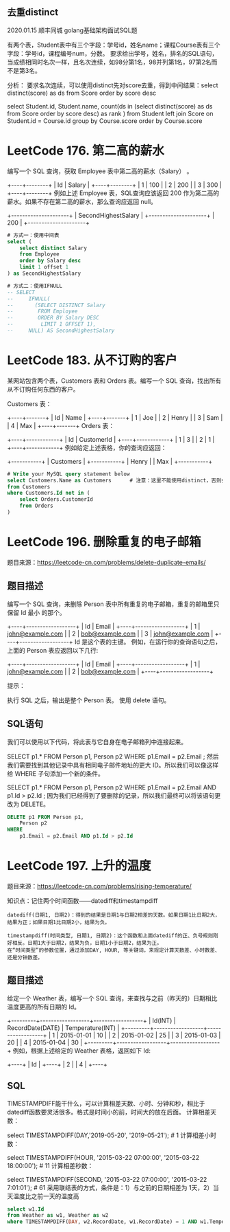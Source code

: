 
## 去重distinct
2020.01.15 顺丰同城 golang基础架构面试SQL题

有两个表，Student表中有三个字段：学号id，姓名name；课程Course表有三个字段：学号id，课程编号num，分数。
要求给出学号，姓名，排名的SQL语句，当成绩相同时名次一样，且名次连续，如98分第1名，98并列第1名，97第2名而不是第3名。

分析：
要求名次连续，可以使用distinct先对score去重，得到中间结果：select distinct(score) as ds from Score order by score desc

select Student.id, Student.name, count(ds in
    (select distinct(score) as ds from Score order by score desc) as rank
)
from Student
left join Score on Student.id = Course.id
group by Course.score 
order by Course.score

# LeetCode 176. 第二高的薪水

编写一个 SQL 查询，获取 Employee 表中第二高的薪水（Salary） 。

+----+--------+
| Id | Salary |
+----+--------+
| 1  | 100    |
| 2  | 200    |
| 3  | 300    |
+----+--------+
例如上述 Employee 表，SQL查询应该返回 200 作为第二高的薪水。如果不存在第二高的薪水，那么查询应返回 null。

+---------------------+
| SecondHighestSalary |
+---------------------+
| 200                 |
+---------------------+

```sql
# 方式一：使用中间表
select (
    select distinct Salary 
    from Employee 
    order by Salary desc
    limit 1 offset 1
) as SecondHighestSalary

# 方式二：使用IFNULL
-- SELECT
--     IFNULL(
--       (SELECT DISTINCT Salary
--        FROM Employee
--        ORDER BY Salary DESC
--         LIMIT 1 OFFSET 1),
--     NULL) AS SecondHighestSalary
```


# LeetCode 183. 从不订购的客户


某网站包含两个表，Customers 表和 Orders 表。编写一个 SQL 查询，找出所有从不订购任何东西的客户。

Customers 表：

+----+-------+
| Id | Name  |
+----+-------+
| 1  | Joe   |
| 2  | Henry |
| 3  | Sam   |
| 4  | Max   |
+----+-------+
Orders 表：

+----+------------+
| Id | CustomerId |
+----+------------+
| 1  | 3          |
| 2  | 1          |
+----+------------+
例如给定上述表格，你的查询应返回：

+-----------+
| Customers |
+-----------+
| Henry     |
| Max       |
+-----------+

```sql
# Write your MySQL query statement below
select Customers.Name as Customers      # 注意：这里不能使用distinct，否则会出错，因为Customers表中可能有重名的，但是Id不同的记录
from Customers
where Customers.Id not in (
    select Orders.CustomerId
    from Orders
)
```

# LeetCode 196. 删除重复的电子邮箱

题目来源：https://leetcode-cn.com/problems/delete-duplicate-emails/

## 题目描述

编写一个 SQL 查询，来删除 Person 表中所有重复的电子邮箱，重复的邮箱里只保留 Id 最小 的那个。

+----+------------------+
| Id | Email            |
+----+------------------+
| 1  | john@example.com |
| 2  | bob@example.com  |
| 3  | john@example.com |
+----+------------------+
Id 是这个表的主键。
例如，在运行你的查询语句之后，上面的 Person 表应返回以下几行:

+----+------------------+
| Id | Email            |
+----+------------------+
| 1  | john@example.com |
| 2  | bob@example.com  |
+----+------------------+
 

提示：

执行 SQL 之后，输出是整个 Person 表。
使用 delete 语句。


## SQL语句

我们可以使用以下代码，将此表与它自身在电子邮箱列中连接起来。

SELECT p1.*
FROM Person p1,
    Person p2
WHERE
    p1.Email = p2.Email
;
然后我们需要找到其他记录中具有相同电子邮件地址的更大 ID。所以我们可以像这样给 WHERE 子句添加一个新的条件。

SELECT p1.*
FROM Person p1,
    Person p2
WHERE
    p1.Email = p2.Email AND p1.Id > p2.Id
;
因为我们已经得到了要删除的记录，所以我们最终可以将该语句更改为 DELETE。
```sql
DELETE p1 FROM Person p1,
    Person p2
WHERE
    p1.Email = p2.Email AND p1.Id > p2.Id
```

# LeetCode 197. 上升的温度

题目来源：https://leetcode-cn.com/problems/rising-temperature/

知识点：记住两个时间函数——datediff和timestampdiff
```
datediff(日期1, 日期2)：得到的结果是日期1与日期2相差的天数。如果日期1比日期2大，结果为正；如果日期1比日期2小，结果为负。

timestampdiff(时间类型, 日期1, 日期2)：这个函数和上面datediff的正、负号规则刚好相反。日期1大于日期2，结果为负，日期1小于日期2，结果为正。
在“时间类型”的参数位置，通过添加DAY, HOUR, 等关键词，来规定计算天数差、小时数差、还是分钟数差。
```

## 题目描述

给定一个 Weather 表，编写一个 SQL 查询，来查找与之前（昨天的）日期相比温度更高的所有日期的 Id。

+---------+------------------+------------------+
| Id(INT) | RecordDate(DATE) | Temperature(INT) |
+---------+------------------+------------------+
|       1 |       2015-01-01 |               10 |
|       2 |       2015-01-02 |               25 |
|       3 |       2015-01-03 |               20 |
|       4 |       2015-01-04 |               30 |
+---------+------------------+------------------+
例如，根据上述给定的 Weather 表格，返回如下 Id:

+----+
| Id |
+----+
|  2 |
|  4 |
+----+

## SQL

TIMESTAMPDIFF能干什么，可以计算相差天数、小时、分钟和秒，相比于datediff函数要灵活很多。格式是时间小的前，时间大的放在后面。
计算相差天数：

select TIMESTAMPDIFF(DAY,'2019-05-20', '2019-05-21'); # 1
计算相差小时数：

select TIMESTAMPDIFF(HOUR, '2015-03-22 07:00:00', '2015-03-22 18:00:00'); # 11
计算相差秒数：

select TIMESTAMPDIFF(SECOND, '2015-03-22 07:00:00', '2015-03-22 7:01:01'); # 61
采用联结表的方式，条件是：1）与之前的日期相差为 1天，2）当天温度比之前一天的温度高
```sql
select w1.Id
from Weather as w1, Weather as w2
where TIMESTAMPDIFF(DAY, w2.RecordDate, w1.RecordDate) = 1 AND w1.Temperature > w2.Temperature
```
